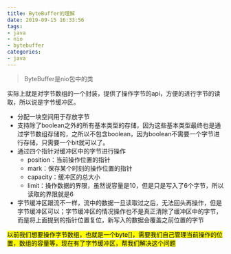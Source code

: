 ```yaml
---
title: ByteBuffer的理解
date: 2019-09-15 16:33:56
tags:
- java
- nio
- bytebuffer
categories:
- java
---
```


> ByteBuffer是nio包中的类

实际上就是对字节数组的一个封装，提供了操作字节的api，方便的进行字节的读取，所以说是字节缓冲区。

- 分配一块空间用于存放字节
- 支持除了boolean之外的所有基本类型的存储，因为这些基本类型最终也是通过字节数组存储的，之所以不包含boolean，因为boolean不需要一个字节进行存储，只需要一个bit就可以了。
- 通过四个指针对缓冲区中的字节进行操作
  - position：当前操作位置的指针
  - mark：保存某个时刻的操作位置的指针
  - capacity：缓冲区的总大小
  - limit：操作数据的界限，虽然说容量是10，但是只是写入了6个字节，所以读取的界限就是6
- 字节缓冲区跟流不一样，流中的数据一旦读取过之后，无法回头再操作，但是字节缓冲区可以；字节缓冲区的情况操作也不是真正清除了缓冲区中的字节，而是将上面提到的指针位置复位，新写入的数据会覆盖之前位置的字节

<mark>以前我们想要操作字节数组，也就是一个byte[]，需要我们自己管理当前操作的位置，数组的容量等，现在有了字节缓冲区，帮我们解决这个问题</mark>
